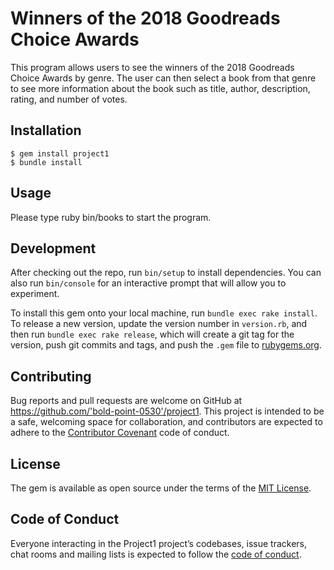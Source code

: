 
# Winners of the 2018 Goodreads Choice Awards 

This program allows users to see the winners of the 2018 Goodreads Choice Awards by genre. The user can then select a book from that genre to see more information about the book such as title, author, description, rating, and number of votes.

## Installation

    $ gem install project1
    $ bundle install

## Usage

Please type ruby bin/books to start the program. 

## Development

After checking out the repo, run `bin/setup` to install dependencies. You can also run `bin/console` for an interactive prompt that will allow you to experiment.

To install this gem onto your local machine, run `bundle exec rake install`. To release a new version, update the version number in `version.rb`, and then run `bundle exec rake release`, which will create a git tag for the version, push git commits and tags, and push the `.gem` file to [rubygems.org](https://rubygems.org).

## Contributing

Bug reports and pull requests are welcome on GitHub at https://github.com/'bold-point-0530'/project1. This project is intended to be a safe, welcoming space for collaboration, and contributors are expected to adhere to the [Contributor Covenant](http://contributor-covenant.org) code of conduct.

## License

The gem is available as open source under the terms of the [MIT License](https://opensource.org/licenses/MIT).

## Code of Conduct

Everyone interacting in the Project1 project’s codebases, issue trackers, chat rooms and mailing lists is expected to follow the [code of conduct](https://github.com/'bold-point-0530'/project1/blob/master/CODE_OF_CONDUCT.md).
